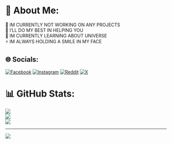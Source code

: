 # 💫 About Me:
🔭 IM CURRENTLY NOT WORKING ON ANY PROJECTS<br>🤝 I’LL DO MY BEST IN HELPING YOU<br>🌱 IM CURRENTLY LEARNING ABOUT UNIVERSE<br>⚡ IM ALWAYS HOLDING A SMILE IN MY FACE


## 🌐 Socials:
[![Facebook](https://img.shields.io/badge/Facebook-%231877F2.svg?logo=Facebook&logoColor=white)](https://facebook.com/dare_devil_ex) [![Instagram](https://img.shields.io/badge/Instagram-%23E4405F.svg?logo=Instagram&logoColor=white)](https://instagram.com/dare_devil_ex) [![Reddit](https://img.shields.io/badge/Reddit-%23FF4500.svg?logo=Reddit&logoColor=white)](https://reddit.com/user/dare_devil_ex) [![X](https://img.shields.io/badge/X-black.svg?logo=X&logoColor=white)](https://x.com/dare_devil_ex) 


# 📊 GitHub Stats:
![](https://github-readme-stats.vercel.app/api?username=dare-devil-ex&theme=dark&hide_border=false&include_all_commits=false&count_private=false)<br/>
![](https://github-readme-streak-stats.herokuapp.com/?user=dare-devil-ex&theme=dark&hide_border=false)<br/>
![](https://github-readme-stats.vercel.app/api/top-langs/?username=dare-devil-ex&theme=dark&hide_border=false&include_all_commits=false&count_private=false&layout=compact)

---
[![](https://visitcount.itsvg.in/api?id=dare-devil-ex&icon=0&color=0)](https://visitcount.itsvg.in)
